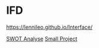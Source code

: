 # IFD
https://lennileo.github.io/Interface/

<a href="https://www.youtube.com/watch?v=tI4HUvLsJCk&ab_channel=TheMightyLenni">SWOT Analyse</a>
<a href="https://www.youtube.com/watch?v=jGdi9kl1lNw&ab_channel=TheMightyLenni">Small Project</a>
